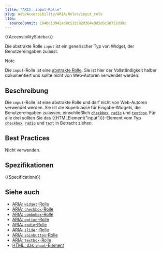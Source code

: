 ```yaml
---
title: "ARIA: input-Rolle"
slug: Web/Accessibility/ARIA/Roles/input_role
l10n:
  sourceCommit: 194bd13942ad0c532c92d364e0d5d0c36732d98c
---
```


{{AccessibilitySidebar}}

Die abstrakte Rolle `input` ist ein generischer Typ von Widget, der Benutzereingaben zulässt.

> [!NOTE]
> Die `input`-Rolle ist eine [abstrakte Rolle](/de/docs/Web/Accessibility/ARIA/Roles#6._abstract_roles). Sie ist hier der Vollständigkeit halber dokumentiert und sollte nicht von Web-Autoren verwendet werden.

## Beschreibung

Die `input`-Rolle ist eine abstrakte Rolle und darf nicht von Web-Autoren verwendet werden. Sie ist die Superklasse für Eingabe-Widgets, die Benutzereingaben zulassen, einschließlich [`checkbox`](/de/docs/Web/Accessibility/ARIA/Roles/checkbox_role), [`radio`](/de/docs/Web/Accessibility/ARIA/Roles/radio_role) und [`textbox`](/de/docs/Web/Accessibility/ARIA/Roles/textbox_role). Für alle drei sollten Sie das {{HTMLElement("input")}}-Element vom Typ [`checkbox`](/de/docs/Web/HTML/Element/input/checkbox), [`radio`](/de/docs/Web/HTML/Element/input/radio) und [`text`](/de/docs/Web/HTML/Element/input/text) in Betracht ziehen.

## Best Practices

Nicht verwenden.

## Spezifikationen

{{Specifications}}

## Siehe auch

- [ARIA: `widget`-Rolle](/de/docs/Web/Accessibility/ARIA/Roles/widget_role)
- [ARIA: `checkbox`-Rolle](/de/docs/Web/Accessibility/ARIA/Roles/checkbox_role)
- [ARIA: `combobox`-Rolle](/de/docs/Web/Accessibility/ARIA/Roles/combobox_role)
- [ARIA: `option`-Rolle](/de/docs/Web/Accessibility/ARIA/Roles/option_role)
- [ARIA: `radio`-Rolle](/de/docs/Web/Accessibility/ARIA/Roles/radio_role)
- [ARIA: `slider`-Rolle](/de/docs/Web/Accessibility/ARIA/Roles/slider_role)
- [ARIA: `spinbutton`-Rolle](/de/docs/Web/Accessibility/ARIA/Roles/spinbutton_role)
- [ARIA: `textbox`-Rolle](/de/docs/Web/Accessibility/ARIA/Roles/textbox_role)
- [HTML: das `input`-Element](/de/docs/Web/HTML/Element/input)
